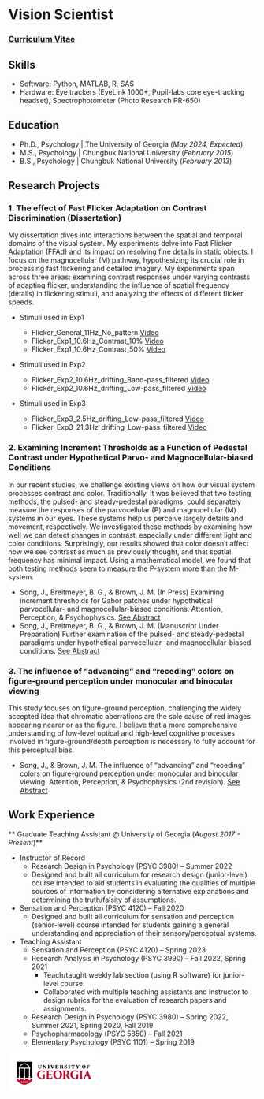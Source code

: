 # Vision Scientist 

### [Curriculum Vitae](/assets/files/CV_JaeseonSong_2023.pdf)

## Skills
- Software: Python, MATLAB, R, SAS
- Hardware: Eye trackers (EyeLink 1000+, Pupil-labs core eye-tracking headset), Spectrophotometer (Photo Research PR-650) 

## Education
- Ph.D., Psychology | The University of Georgia (_May 2024, Expected_)				       
- M.S., Psychology | Chungbuk National University  (_February 2015_)	 			        	
- B.S., Psychology | Chungbuk National University  (_February 2013_)

## Research Projects
### 1. The effect of Fast Flicker Adaptation on Contrast Discrimination (Dissertation)
My dissertation dives into interactions between the spatial and temporal domains of the visual system. My experiments delve into Fast Flicker Adaptation (FFAd) and its impact on resolving fine details in static objects. I focus on the magnocellular (M) pathway, hypothesizing its crucial role in processing fast flickering and detailed imagery. My experiments span across three areas: examining contrast responses under varying contrasts of adapting flicker, understanding the influence of spatial frequency (details) in flickering stimuli, and analyzing the effects of different flicker speeds.

- Stimuli used in Exp1
  - Flicker_General_11Hz_No_pattern
[Video](/assets/Research_Stimuli/Exp1_0C-F.mp4)
  - Flicker_Exp1_10.6Hz_Contrast_10%
[Video](/assets/Research_Stimuli/Exp1_10C-F.mp4)
  - Flicker_Exp1_10.6Hz_Contrast_50%
[Video](/assets/Research_Stimuli/Exp1_50C-F.mp4)

- Stimuli used in Exp2
  - Flicker_Exp2_10.6Hz_drifting_Band-pass_filtered
[Video](/assets/Research_Stimuli/Exp2_HS-F.mp4)
  - Flicker_Exp2_10.6Hz_drifting_Low-pass_filtered
[Video](/assets/Research_Stimuli/Exp2_LS-F.mp4)

- Stimuli used in Exp3
  - Flicker_Exp3_2.5Hz_drifting_Low-pass_filtered
[Video](/assets/Research_Stimuli/Exp3_2.5hz.mp4)
  - Flicker_Exp3_21.3Hz_drifting_Low-pass_filtered
[Video](/assets/Research_Stimuli/Exp3_21.25.mp4)

### 2. Examining Increment Thresholds as a Function of Pedestal Contrast under Hypothetical Parvo- and Magnocellular-biased Conditions
In our recent studies, we challenge existing views on how our visual system processes contrast and color. Traditionally, it was believed that two testing methods, the pulsed- and steady-pedestal paradigms, could separately measure the responses of the parvocellular (P) and magnocellular (M) systems in our eyes. These systems help us perceive largely details and movement, respectively. We investigated these methods by examining how well we can detect changes in contrast, especially under different light and color conditions. Surprisingly, our results showed that color doesn’t affect how we see contrast as much as previously thought, and that spatial frequency has minimal impact. Using a mathematical model, we found that both testing methods seem to measure the P-system more than the M-system. 

- Song, J., Breitmeyer, B. G., & Brown, J. M. (In Press) Examining increment thresholds for Gabor patches under hypothetical parvocellular- and magnocellular-biased conditions. Attention, Perception, & Psychophysics. [See Abstract](https://jov.arvojournals.org/article.aspx?articleid=2784082)
- Song, J., Breitmeyer, B. G., & Brown, J. M. (Manuscript Under Preparation) Further examination of the pulsed- and steady-pedestal paradigms under hypothetical parvocellular- and magnocellular-biased conditions. [See Abstract](https://jov.arvojournals.org/article.aspx?articleid=2791665)

### 3. The influence of “advancing” and “receding” colors on figure-ground perception under monocular and binocular viewing
This study focuses on figure-ground perception, challenging the widely accepted idea that chromatic aberrations are the sole cause of red images appearing nearer or as the figure. I believe that a more comprehensive understanding of low-level optical and high-level cognitive processes involved in figure-ground/depth perception is necessary to fully account for this perceptual bias. 

- Song, J., & Brown, J. M. The influence of “advancing” and “receding” colors on figure-ground perception under monocular and binocular viewing. Attention, Perception, & Psychophysics (2nd revision).
[See Abstract](https://jov.arvojournals.org/article.aspx?articleid=2749992)

## Work Experience
** Graduate Teaching Assistant @ University of Georgia (_August 2017 - Present_)**
- Instructor of Record 
  - Research Design in Psychology (PSYC 3980) – Summer 2022				   
  - Designed and built all curriculum for research design (junior-level) course intended to aid students in evaluating the qualities of multiple sources of information by considering alternative explanations and determining the truth/falsity of assumptions.
- Sensation and Perception (PSYC 4120) – Fall 2020		
  - Designed and built all curriculum for sensation and perception (senior-level) course intended for students gaining a general understanding and appreciation of their sensory/perceptual systems.
- Teaching Assistant
  - Sensation and Perception (PSYC 4120) – Spring 2023 
  - Research Analysis in Psychology (PSYC 3990) – Fall 2022, Spring 2021			
    - Teach/taught weekly lab section (using R software) for junior-level course.
    - Collaborated with multiple teaching assistants and instructor to design rubrics for the evaluation of research papers and assignments.
  - Research Design in Psychology (PSYC 3980) – Spring 2022, Summer 2021, Spring 2020, Fall 2019	
  - Psychopharmacology (PSYC 5850) – Fall 2021
  - Elementary Psychology (PSYC 1101) – Spring 2019	


 ![UGA_logo](/assets/Images/uga_logo.png)
